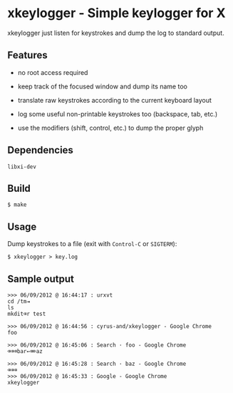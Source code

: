 xkeylogger - Simple keylogger for X
===================================

xkeylogger just listen for keystrokes and dump the log to standard output.

Features
--------

 - no root access required

 - keep track of the focused window and dump its name too

 - translate raw keystrokes according to the current keyboard layout

 - log some useful non-printable keystrokes too (backspace, tab, etc.)

 - use the modifiers (shift, control, etc.) to dump the proper glyph

Dependencies
------------

    libxi-dev

Build
-----

    $ make

Usage
-----

Dump keystrokes to a file (exit with `Control-C` or `SIGTERM`):

    $ xkeylogger > key.log

Sample output
-------------

    >>> 06/09/2012 @ 16:44:17 : urxvt
    cd /tm⇥
    ls
    mkdit⌫r test

    >>> 06/09/2012 @ 16:44:56 : cyrus-and/xkeylogger - Google Chrome
    foo

    >>> 06/09/2012 @ 16:45:06 : Search · foo - Google Chrome
    ⌫⌫⌫bar←⌫⌦az

    >>> 06/09/2012 @ 16:45:28 : Search · baz - Google Chrome
    ⌫⌫⌫
    >>> 06/09/2012 @ 16:45:33 : Google - Google Chrome
    xkeylogger
